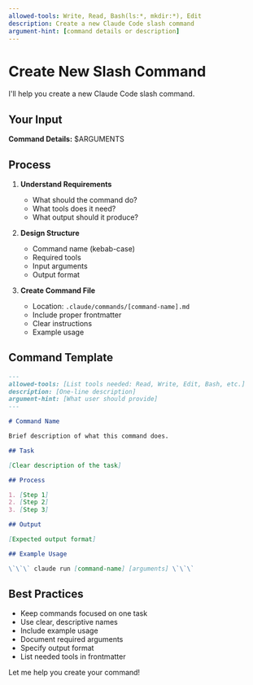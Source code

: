 ```yaml
---
allowed-tools: Write, Read, Bash(ls:*, mkdir:*), Edit
description: Create a new Claude Code slash command
argument-hint: [command details or description]
---
```


# Create New Slash Command

I'll help you create a new Claude Code slash command.

## Your Input

**Command Details:** $ARGUMENTS

## Process

1. **Understand Requirements**
   - What should the command do?
   - What tools does it need?
   - What output should it produce?

2. **Design Structure**
   - Command name (kebab-case)
   - Required tools
   - Input arguments
   - Output format

3. **Create Command File**
   - Location: `.claude/commands/[command-name].md`
   - Include proper frontmatter
   - Clear instructions
   - Example usage

## Command Template

```markdown
---
allowed-tools: [List tools needed: Read, Write, Edit, Bash, etc.]
description: [One-line description]
argument-hint: [What user should provide]
---

# Command Name

Brief description of what this command does.

## Task

[Clear description of the task]

## Process

1. [Step 1]
2. [Step 2]
3. [Step 3]

## Output

[Expected output format]

## Example Usage

\`\`\` claude run [command-name] [arguments] \`\`\`
```

## Best Practices

- Keep commands focused on one task
- Use clear, descriptive names
- Include example usage
- Document required arguments
- Specify output format
- List needed tools in frontmatter

Let me help you create your command!
